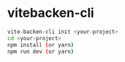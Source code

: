 # vitebacken-cli

```bash
vite-backen-cli init <your-project>
cd <your-project>
npm install (or yarn)
npm run dev (or yarn)
```